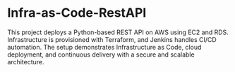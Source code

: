 # Infra-as-Code-RestAPI
This project deploys a Python-based REST API on AWS using EC2 and RDS. Infrastructure is provisioned with Terraform, and Jenkins handles CI/CD automation. The setup demonstrates Infrastructure as Code, cloud deployment, and continuous delivery with a secure and scalable architecture.
